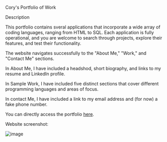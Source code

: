 Cory's Portfolio of Work

Description

This portfolio contains sveral applications that incorporate a wide array of coding languages, ranging from HTML to SQL.
Each application is fully operational, and you are welcome to search through projects, explore their features, and test their functionality.



The website navigates successfully to the "About Me," "Work," and "Contact Me" sections.

In About Me, I have included a headshod, short biography, and links to my resume and LinkedIn profile.

In Sample Work, I have included five distinct sections that cover different programming languages and areas of focus.

In contact Me, I have included a link to my email address and (for now) a fake phone number.

You can directly access the portfolio [here](https://coryjpiette.github.io/Work-Portfolio/).

Website screenshot: 

![image](https://user-images.githubusercontent.com/60293516/126080619-69e20e8b-c955-490e-ac09-8cf8d0f06c8f.png)


